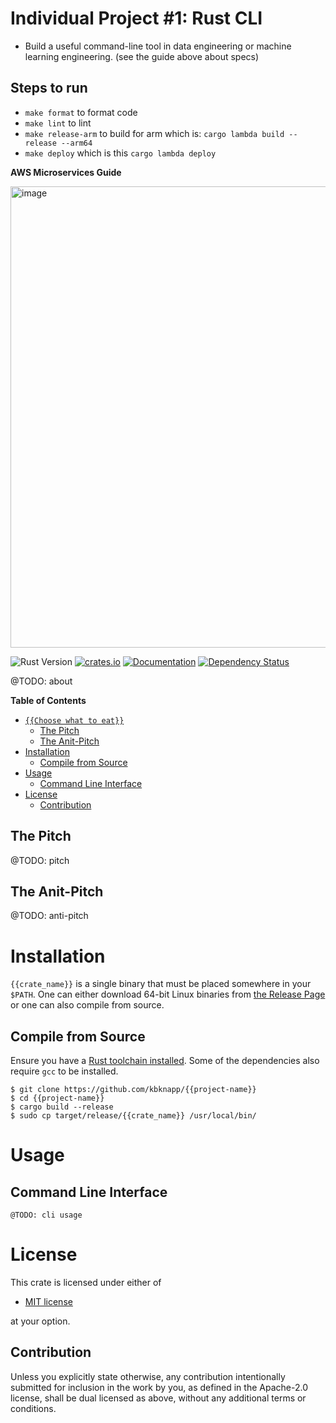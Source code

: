 # Individual Project #1: Rust CLI
- Build a useful command-line tool in data engineering or machine learning engineering. (see the guide above about specs)

## Steps to run
- `make format` to format code
- `make lint` to lint
- `make release-arm` to build for arm which is: `cargo lambda build --release --arm64`
- `make deploy` which is this `cargo lambda deploy`

**AWS Microservices Guide**

<img width="738" alt="image" src="https://user-images.githubusercontent.com/77519205/217607808-a50c517a-c348-48e6-9952-85267adb0bb0.png">

![Rust Version][rustc-image]
[![crates.io][crate-image]][crate-link]
[![Documentation][docs-image]][docs-link]
[![Dependency Status][deps-image]][deps-link]

@TODO: about

<!-- markdown-toc start - Don't edit this section. Run M-x markdown-toc-refresh-toc -->
**Table of Contents**

- [`{{Choose what to eat}}`](#choose-what-to-eat)
  - [The Pitch](#the-pitch)
  - [The Anit-Pitch](#the-anit-pitch)
- [Installation](#installation)
  - [Compile from Source](#compile-from-source)
- [Usage](#usage)
  - [Command Line Interface](#command-line-interface)
- [License](#license)
  - [Contribution](#contribution)

<!-- markdown-toc end -->

## The Pitch

@TODO: pitch

## The Anit-Pitch

@TODO: anti-pitch

# Installation

`{{crate_name}}` is a single binary that must be placed somewhere in your
`$PATH`. One can either download 64-bit Linux binaries from [the Release Page](https://github.com/kbknapp/iptables_exporter/releases)
or one can also compile from source.

## Compile from Source

Ensure you have a [Rust toolchain installed](https://rustup.rs). Some of the
dependencies also require `gcc` to be installed.

```
$ git clone https://github.com/kbknapp/{{project-name}}
$ cd {{project-name}}
$ cargo build --release
$ sudo cp target/release/{{crate_name}} /usr/local/bin/
```

# Usage

## Command Line Interface

```
@TODO: cli usage
```

# License

This crate is licensed under either of

 * [MIT license](http://opensource.org/licenses/MIT)

at your option.

## Contribution

Unless you explicitly state otherwise, any contribution intentionally submitted
for inclusion in the work by you, as defined in the Apache-2.0 license, shall be
dual licensed as above, without any additional terms or conditions.

[//]: # (badges)

[rustc-image]: https://img.shields.io/badge/rustc-1.53+-blue.svg
[crate-image]: https://img.shields.io/crates/v/{{project-name}}.svg
[crate-link]: https://crates.io/crates/{{project-name}}
[docs-image]: https://docs.rs/{{project-name}}/badge.svg
[docs-link]: https://docs.rs/{{project-name}}
[deps-image]: https://deps.rs/repo/github/kbknapp/{{project-name}}/status.svg
[deps-link]: https://deps.rs/repo/github/kbknapp/{{project-name}}
